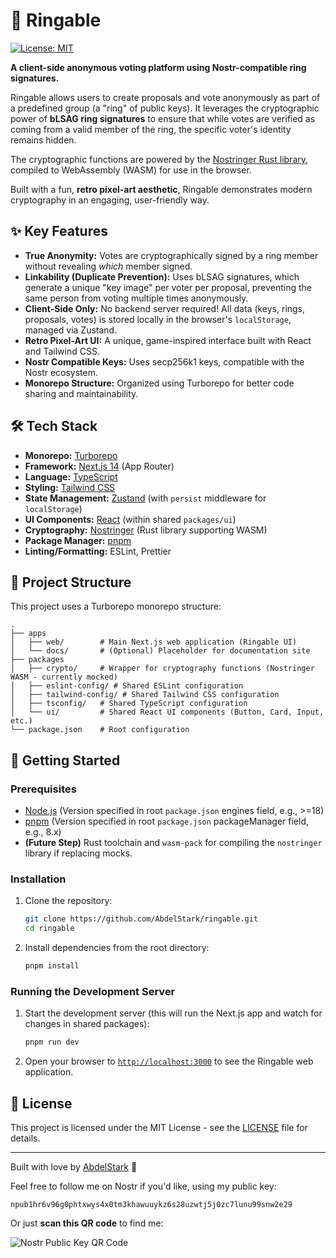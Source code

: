 # 💍 Ringable

[![License: MIT](https://img.shields.io/badge/License-MIT-yellow.svg)](https://opensource.org/licenses/MIT)

**A client-side anonymous voting platform using Nostr-compatible ring signatures.**

Ringable allows users to create proposals and vote anonymously as part of a predefined group (a "ring" of public keys). It leverages the cryptographic power of **bLSAG ring signatures** to ensure that while votes are verified as coming from a valid member of the ring, the specific voter's identity remains hidden.

The cryptographic functions are powered by the [Nostringer Rust library](https://github.com/AbdelStark/nostringer-rs), compiled to WebAssembly (WASM) for use in the browser.

Built with a fun, **retro pixel-art aesthetic**, Ringable demonstrates modern cryptography in an engaging, user-friendly way.

## ✨ Key Features

- **True Anonymity:** Votes are cryptographically signed by a ring member without revealing _which_ member signed.
- **Linkability (Duplicate Prevention):** Uses bLSAG signatures, which generate a unique "key image" per voter per proposal, preventing the same person from voting multiple times anonymously.
- **Client-Side Only:** No backend server required! All data (keys, rings, proposals, votes) is stored locally in the browser's `localStorage`, managed via Zustand.
- **Retro Pixel-Art UI:** A unique, game-inspired interface built with React and Tailwind CSS.
- **Nostr Compatible Keys:** Uses secp256k1 keys, compatible with the Nostr ecosystem.
- **Monorepo Structure:** Organized using Turborepo for better code sharing and maintainability.

## 🛠️ Tech Stack

- **Monorepo:** [Turborepo](https://turbo.build/repo)
- **Framework:** [Next.js 14](https://nextjs.org/) (App Router)
- **Language:** [TypeScript](https://www.typescriptlang.org/)
- **Styling:** [Tailwind CSS](https://tailwindcss.com/)
- **State Management:** [Zustand](https://zustand-demo.pmnd.rs/) (with `persist` middleware for `localStorage`)
- **UI Components:** [React](https://reactjs.org/) (within shared `packages/ui`)
- **Cryptography:** [Nostringer](https://github.com/AbdelStark/nostringer-rs) (Rust library supporting WASM)
- **Package Manager:** [pnpm](https://pnpm.io/)
- **Linting/Formatting:** ESLint, Prettier

## 📂 Project Structure

This project uses a Turborepo monorepo structure:

```plaintext
.
├── apps
│   ├── web/        # Main Next.js web application (Ringable UI)
│   └── docs/       # (Optional) Placeholder for documentation site
├── packages
│   ├── crypto/     # Wrapper for cryptography functions (Nostringer WASM - currently mocked)
│   ├── eslint-config/ # Shared ESLint configuration
│   ├── tailwind-config/ # Shared Tailwind CSS configuration
│   ├── tsconfig/   # Shared TypeScript configuration
│   └── ui/         # Shared React UI components (Button, Card, Input, etc.)
└── package.json    # Root configuration
```

## 🚀 Getting Started

### Prerequisites

- [Node.js](https://nodejs.org/) (Version specified in root `package.json` engines field, e.g., >=18)
- [pnpm](https://pnpm.io/) (Version specified in root `package.json` packageManager field, e.g., 8.x)
- **(Future Step)** Rust toolchain and `wasm-pack` for compiling the `nostringer` library if replacing mocks.

### Installation

1.  Clone the repository:
    ```bash
    git clone https://github.com/AbdelStark/ringable.git
    cd ringable
    ```
2.  Install dependencies from the root directory:
    ```bash
    pnpm install
    ```

### Running the Development Server

1.  Start the development server (this will run the Next.js app and watch for changes in shared packages):
    ```bash
    pnpm run dev
    ```
2.  Open your browser to [`http://localhost:3000`](http://localhost:3000) to see the Ringable web application.

## 📄 License

This project is licensed under the MIT License - see the [LICENSE](LICENSE) file for details.

---

Built with love by [AbdelStark](https://github.com/AbdelStark) 🧡

Feel free to follow me on Nostr if you'd like, using my public key:

```text
npub1hr6v96g0phtxwys4x0tm3khawuuykz6s28uzwtj5j0zc7lunu99snw2e29
```

Or just **scan this QR code** to find me:

![Nostr Public Key QR Code](https://hackmd.io/_uploads/SkAvwlYYC.png)